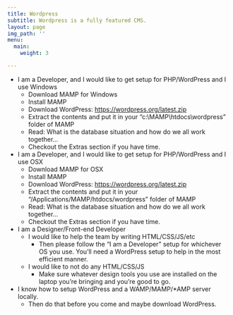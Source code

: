 ```yaml
---
title: Wordpress
subtitle: Wordpress is a fully featured CMS.
layout: page
img_path: ''
menu:
  main:
    weight: 3

---
```


* I am a Developer, and I would like to get setup for PHP/WordPress and I use Windows
  * Download MAMP for Windows
  * Install MAMP
  * Download WordPress: https://wordpress.org/latest.zip
  * Extract the contents and put it in your “c:\MAMP\htdocs\wordpress” folder of MAMP
  * Read: What is the database situation and how do we all work together…
  * Checkout the Extras section if you have time.
* I am a Developer, and I would like to get setup for PHP/WordPress and I use OSX
  * Download MAMP for OSX
  * Install MAMP
  * Download WordPress: https://wordpress.org/latest.zip
  * Extract the contents and put it in your “/Applications/MAMP/htdocs/wordpress” folder of MAMP
  * Read: What is the database situation and how do we all work together…
  * Checkout the Extras section if you have time.
* I am a Designer/Front-end Developer
  * I would like to help the team by writing HTML/CSS/JS/etc
    * Then please follow the “I am a Developer” setup for whichever OS you use. You’ll need a WordPress setup to help in the most efficient manner.
  * I would like to not do any HTML/CSS/JS
    * Make sure whatever design tools you use are installed on the laptop you’re bringing and you’re good to go.
* I know how to setup WordPress and a WAMP/MAMP/*AMP server locally.
  * Then do that before you come and maybe download WordPress.